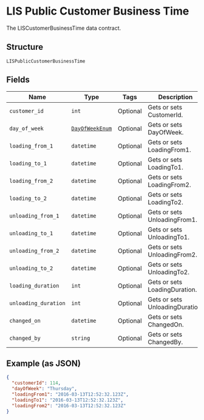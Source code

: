 
# LIS Public Customer Business Time

The LISCustomerBusinessTime data contract.

## Structure

`LISPublicCustomerBusinessTime`

## Fields

| Name | Type | Tags | Description |
|  --- | --- | --- | --- |
| `customer_id` | `int` | Optional | Gets or sets CustomerId. |
| `day_of_week` | [`DayOfWeekEnum`](../../doc/models/day-of-week-enum.md) | Optional | Gets or sets DayOfWeek. |
| `loading_from_1` | `datetime` | Optional | Gets or sets LoadingFrom1. |
| `loading_to_1` | `datetime` | Optional | Gets or sets LoadingTo1. |
| `loading_from_2` | `datetime` | Optional | Gets or sets LoadingFrom2. |
| `loading_to_2` | `datetime` | Optional | Gets or sets LoadingTo2. |
| `unloading_from_1` | `datetime` | Optional | Gets or sets UnloadingFrom1. |
| `unloading_to_1` | `datetime` | Optional | Gets or sets UnloadingTo1. |
| `unloading_from_2` | `datetime` | Optional | Gets or sets UnloadingFrom2. |
| `unloading_to_2` | `datetime` | Optional | Gets or sets UnloadingTo2. |
| `loading_duration` | `int` | Optional | Gets or sets LoadingDuration. |
| `unloading_duration` | `int` | Optional | Gets or sets UnloadingDuration. |
| `changed_on` | `datetime` | Optional | Gets or sets ChangedOn. |
| `changed_by` | `string` | Optional | Gets or sets ChangedBy. |

## Example (as JSON)

```json
{
  "customerId": 114,
  "dayOfWeek": "Thursday",
  "loadingFrom1": "2016-03-13T12:52:32.123Z",
  "loadingTo1": "2016-03-13T12:52:32.123Z",
  "loadingFrom2": "2016-03-13T12:52:32.123Z"
}
```

